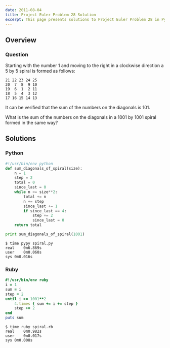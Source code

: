 ```yaml
---
date: 2011-08-04
title: Project Euler Problem 28 Solution
excerpt: This page presents solutions to Project Euler Problem 28 in Python and Ruby.
---
```



## Overview


### Question

Starting with the number 1 and moving to the 
right in a clockwise direction a 5 by 5 spiral 
is formed as follows:

    21 22 23 24 25
    20  7  8  9 10
    19  6  1  2 11
    18  5  4  3 12
    17 16 15 14 13

It can be verified that the sum of the numbers 
on the diagonals is 101.

What is the sum of the numbers on the diagonals 
in a 1001 by 1001 spiral formed in the same way?






## Solutions

### Python

```python
#!/usr/bin/env python
def sum_diagonals_of_spiral(size):
    n = 1
    step = 2
    total = 0
    since_last = 0
    while n <= size**2:
        total += n
        n += step
        since_last += 1
        if since_last == 4:
            step += 2
            since_last = 0
    return total

print sum_diagonals_of_spiral(1001)
```


```
$ time pypy spiral.py
real	0m6.869s
user	0m0.060s
sys	0m0.016s
```



### Ruby

```ruby
#!/usr/bin/env ruby
i = 1
sum = i
step = 2
until i >= 1001**2
	4.times { sum += i += step }
	step += 2
end
puts sum
```


```
$ time ruby spiral.rb
real	0m0.982s
user	0m0.017s
sys	0m0.008s
```



